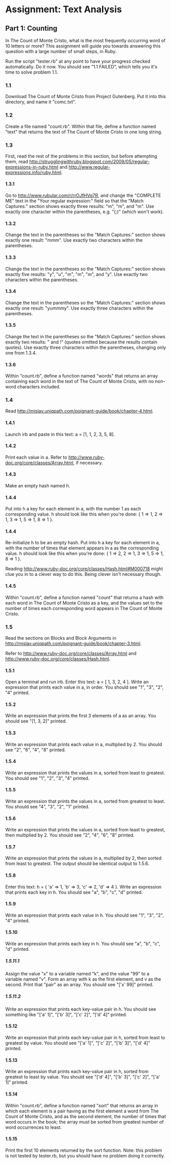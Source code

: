 # Assignment: Text Analysis


## Part 1: Counting

In The Count of Monte Cristo, what is the most frequently occurring word of 10 letters or more? This assignment will guide you towards answering this question with a large number of small steps, in Ruby.

Run the script "tester.rb" at any point to have your progress checked automatically. Do it now. You should see "1.1 FAILED", which tells you it's time to solve problem 1.1.


### 1.1

Download The Count of Monte Cristo from Project Gutenberg. Put it into this directory, and name it "comc.txt".


### 1.2

Create a file named "count.rb". Within that file, define a function named "text" that returns the text of The Count of Monte Cristo in one long string.


### 1.3

First, read the rest of the problems in this section, but before attempting them, read http://strugglingwithruby.blogspot.com/2009/05/regular-expressions-in-ruby.html and http://www.regular-expressions.info/ruby.html.

#### 1.3.1

Go to http://www.rubular.com/r/rrOJfHVq7R, and change the "COMPLETE ME" text in the "Your regular expression:" field so that the "Match Captures:" section shows exactly three results: "m", "m", and "m". Use exactly one character within the parentheses, e.g. "(;)" (which won't work).

#### 1.3.2

Change the text in the parentheses so the "Match Captures:" section shows exactly one result: "mmm". Use exactly two characters within the parentheses.

#### 1.3.3

Change the text in the parentheses so the "Match Captures:" section shows exactly five results: "y", "u", "m", "m", "m", and "y". Use exactly two characters within the parentheses.

#### 1.3.4

Change the text in the parentheses so the "Match Captures:" section shows exactly one result: "yummmy". Use exactly three characters within the parentheses.

#### 1.3.5

Change the text in the parentheses so the "Match Captures:" section shows exactly two results: " and !" (quotes omitted because the results contain quotes). Use exactly three characters within the parentheses, changing only one from 1.3.4.

#### 1.3.6

Within "count.rb", define a function named "words" that returns an array containing each word in the text of The Count of Monte Cristo, with no non-word characters included.


### 1.4

Read http://mislav.uniqpath.com/poignant-guide/book/chapter-4.html.

#### 1.4.1

Launch irb and paste in this text: a = [1, 1, 2, 3, 5, 8].

#### 1.4.2

Print each value in a. Refer to http://www.ruby-doc.org/core/classes/Array.html, if necessary.

#### 1.4.3

Make an empty hash named h.

#### 1.4.4

Put into h a key for each element in a, with the number 1 as each corresponding value. h should look like this when you're done: { 1 => 1, 2 => 1, 3 => 1, 5 => 1, 8 => 1 }. 

#### 1.4.4

Re-initialize h to be an empty hash. Put into h a key for each element in a, with the number of times that element appears in a as the corresponding value. h should look like this when you're done: { 1 => 2, 2 => 1, 3 => 1, 5 => 1, 8 => 1 }.

Reading http://www.ruby-doc.org/core/classes/Hash.html#M000718 might clue you in to a clever way to do this. Being clever isn't necessary though.

#### 1.4.5

Within "count.rb", define a function named "count" that returns a hash with each word in The Count of Monte Cristo as a key, and the values set to the number of times each corresponding word appears in The Count of Monte Cristo.


### 1.5

Read the sections on Blocks and Block Arguments in http://mislav.uniqpath.com/poignant-guide/book/chapter-3.html.

Refer to http://www.ruby-doc.org/core/classes/Array.html and http://www.ruby-doc.org/core/classes/Hash.html.

#### 1.5.1

Open a terminal and run irb. Enter this text: a = [ 1, 3, 2, 4 ]. Write an expression that prints each value in a, in order. You should see "1", "3", "2", "4" printed.

#### 1.5.2

Write an expression that prints the first 3 elements of a as an array. You should see "[1, 3, 2]" printed.

#### 1.5.3

Write an expression that prints each value in a, multiplied by 2. You should see "2", "6", "4", "8" printed.

#### 1.5.4

Write an expression that prints the values in a, sorted from least to greatest. You should see "1", "2", "3", "4" printed.

#### 1.5.5

Write an expression that prints the values in a, sorted from greatest to least. You should see "4", "3", "2", "1" printed.

#### 1.5.6

Write an expression that prints the values in a, sorted from least to greatest, then multiplied by 2. You should see "2", "4", "6", "8" printed.

#### 1.5.7

Write an expression that prints the values in a, multiplied by 2, then sorted from least to greatest. The output should be identical output to 1.5.6.

#### 1.5.8

Enter this text: h = { 'a' => 1, 'b' => 3, 'c' => 2, 'd' => 4 }. Write an expression that prints each key in h. You should see "a", "b", "c", "d" printed.

#### 1.5.9

Write an expression that prints each value in h. You should see "1", "3", "2", "4" printed.

#### 1.5.10

Write an expression that prints each key in h. You should see "a", "b", "c", "d" printed.

##### 1.5.11.1

Assign the value "x" to a variable named "k", and the value "99" to a variable named "v". Form an array with k as the first element, and v as the second. Print that "pair" as an array. You should see "['x' 99]" printed.

##### 1.5.11.2

Write an expression that prints each key-value pair in h. You should see something like "['a' 1]", "['b' 3]", "['c' 2]", "['d' 4]" printed.

#### 1.5.12

Write an expression that prints each key-value pair in h, sorted from least to greatest by value. You should see "['a' 1]", "['c' 2]", "['b' 3]", "['d' 4]" printed.

#### 1.5.13

Write an expression that prints each key-value pair in h, sorted from greatest to least by value. You should see "['d' 4]", "['b' 3]", "['c' 2]", "['a' 1]" printed.

#### 1.5.14

Within "count.rb", define a function named "sort" that returns an array in which each element is a pair having as the first element a word from The Count of Monte Cristo, and as the second element, the number of times that word occurs in the book; the array must be sorted from greatest number of word occurrences to least.

#### 1.5.15

Print the first 10 elements returned by the sort function. Note: this problem is not tested by tester.rb, but you should have no problem doing it correctly.